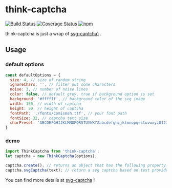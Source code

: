 # think-captcha
[![Build Status](https://travis-ci.org/thinkjs/think-captcha.svg?branch=master)](https://travis-ci.org/thinkjs/think-captcha)
[![Coverage Status](https://coveralls.io/repos/github/thinkjs/think-captcha/badge.svg?branch=master)](https://coveralls.io/github/thinkjs/think-captcha?branch=master)
[![npm](https://img.shields.io/npm/v/think-captcha.svg?style=flat-square)](https://www.npmjs.com/package/think-captcha)


think-captcha is just a wrap of [svg-captcha)](https://github.com/lemonce/svg-captcha) .


## Usage

### default options
```js
const defaultOptions = {
  size: 4, // size of random string
  ignoreChars: '', // filter out some characters
  noise: 3, // number of noise lines
  color: false, // default grey, true if background option is set
  background: '#ffffff', // background color of the svg image
  width: 150, // width of captcha
  height: 50, // height of captcha
  fontPath: './fonts/Comismsh.ttf', // your font path
  fontSize: 32, // captcha text size
  charPreset: 'ABCDEFGHIJKLMNOPQRSTUVWXYZabcdefghijklmnopqrstuvwxyz0123456789' // random character preset
}
```

### demo

```js
import ThinkCaptcha from 'think-captcha';
let captcha = new ThinkCaptcha(options);

captcha.create(); // returns an object that has the following property: {data: 'svg path data', text: 'captcha text'}
captcha.svgCaptcha(text); // return a svg captcha based on text provided.

```

You can find more details at [svg-captcha](https://github.com/lemonce/svg-captcha) !
